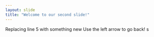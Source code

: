 ```yaml
---
layout: slide
title: "Welcome to our second slide!"
---
```

Replacing line 5 with something new 
Use the left arrow to go back! s